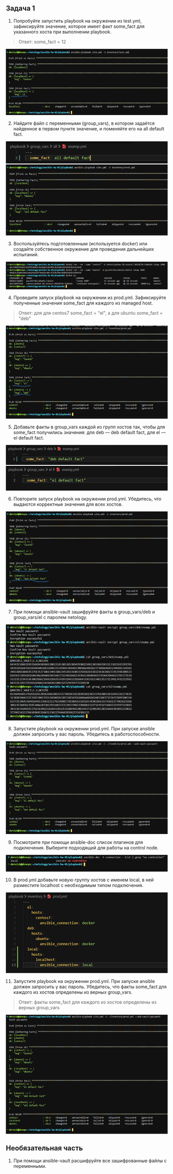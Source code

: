 ## Задача 1

1. Попробуйте запустить playbook на окружении из test.yml, зафиксируйте значение, которое имеет факт some_fact для указанного хоста при выполнении playbook.

>Ответ: some_fact = 12

![play1](task1/play1.png)

2. Найдите файл с переменными (group_vars), в котором задаётся найденное в первом пункте значение, и поменяйте его на all default fact.

![all_fact](task1/all_fact.png)
![play2](task1/play2.png)

3. Воспользуйтесь подготовленным (используется docker) или создайте собственное окружение для проведения дальнейших испытаний.

![containers](task1/containers.png)

4. Проведите запуск playbook на окружении из prod.yml. Зафиксируйте полученные значения some_fact для каждого из managed host.

> Ответ: для для centos7 some_fact = "el", а для ubuntu some_fact = "deb"

![play3](task1/play3.png)

5. Добавьте факты в group_vars каждой из групп хостов так, чтобы для some_fact получились значения: для deb — deb default fact, для el — el default fact.

![deb](task1/deb_fact.png)
![el](task1/el_fact.png)

6. Повторите запуск playbook на окружении prod.yml. Убедитесь, что выдаются корректные значения для всех хостов.

![play4](task1/play4.png)

7. При помощи ansible-vault зашифруйте факты в group_vars/deb и group_vars/el с паролем netology.

![encrypt](task1/encrypt.png)

8. Запустите playbook на окружении prod.yml. При запуске ansible должен запросить у вас пароль. Убедитесь в работоспособности.

![play5](task1/play5.png)

9. Посмотрите при помощи ansible-doc список плагинов для подключения. Выберите подходящий для работы на control node.

![doc](task1/doc.png)

10. В prod.yml добавьте новую группу хостов с именем local, в ней разместите localhost с необходимым типом подключения.

![local](task1/local.png)

11. Запустите playbook на окружении prod.yml. При запуске ansible должен запросить у вас пароль. Убедитесь, что факты some_fact для каждого из хостов определены из верных group_vars.

>Ответ: факты some_fact для каждого из хостов определены из верных group_vars

![play6](task1/play6.png)

## Необязательная часть

1. При помощи ansible-vault расшифруйте все зашифрованные файлы с переменными.
